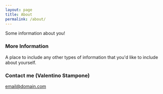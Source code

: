```yaml
---
layout: page
title: About
permalink: /about/
---
```


Some information about you!

### More Information

A place to include any other types of information that you'd like to include about yourself.

### Contact me (Valentino Stampone)

[email@domain.com](mailto:email@domain.com)
